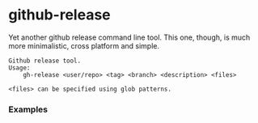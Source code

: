# github-release

Yet another github release command line tool. This one, though, is much more minimalistic, cross platform and simple.

```
Github release tool.
Usage:
	gh-release <user/repo> <tag> <branch> <description> <files>

<files> can be specified using glob patterns.
```


### Examples
